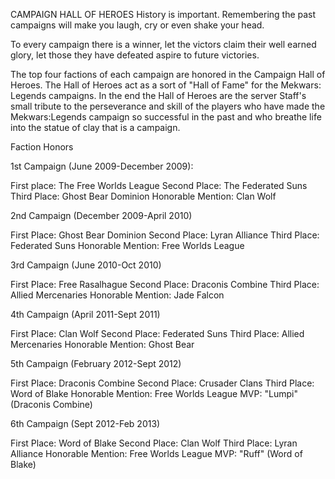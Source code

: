 CAMPAIGN HALL OF HEROES
History is important. Remembering the past campaigns will make you laugh, cry or even shake your head.

To every campaign there is a winner, let the victors claim their well earned glory, let those they have defeated aspire to future victories.

The top four factions of each campaign are honored in the Campaign Hall of Heroes. The Hall of Heroes act as a sort of "Hall of Fame" for the Mekwars: Legends campaigns. In the end the Hall of Heroes are the server Staff's small tribute to the perseverance and skill of the players who have made the Mekwars:Legends campaign so successful in the past and who breathe life into the statue of clay that is a campaign.

Faction Honors

1st Campaign
(June 2009-December 2009):

First place: The Free Worlds League
Second Place: The Federated Suns
Third Place: Ghost Bear Dominion
Honorable Mention: Clan Wolf


2nd Campaign
(December 2009-April 2010)

First Place: Ghost Bear Dominion
Second Place: Lyran Alliance
Third Place: Federated Suns
Honorable Mention: Free Worlds League


3rd Campaign
(June 2010-Oct 2010)

First Place: Free Rasalhague 
Second Place: Draconis Combine
Third Place: Allied Mercenaries
Honorable Mention: Jade Falcon

4th Campaign
(April 2011-Sept 2011)

First Place: Clan Wolf
Second Place: Federated Suns
Third Place: Allied Mercenaries
Honorable Mention: Ghost Bear

5th Campaign
(February 2012-Sept 2012)

First Place: Draconis Combine
Second Place: Crusader Clans
Third Place: Word of Blake
Honorable Mention: Free Worlds League
MVP: "Lumpi" (Draconis Combine)


6th Campaign
(Sept 2012-Feb 2013)

First Place: Word of Blake
Second Place: Clan Wolf
Third Place: Lyran Alliance
Honorable Mention: Free Worlds League
MVP: "Ruff" (Word of Blake)

